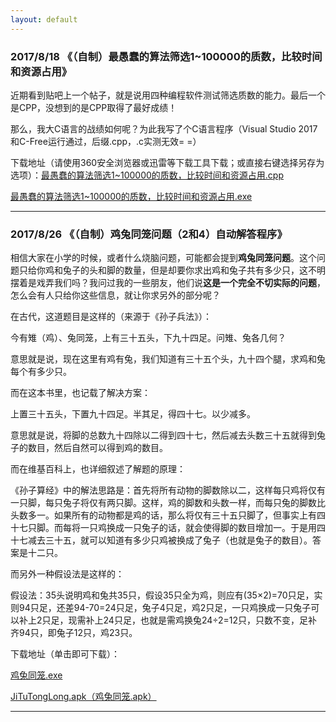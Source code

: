 ```yaml
---
layout: default
---
```


### 2017/8/18 《（自制）最愚蠢的算法筛选1~100000的质数，比较时间和资源占用》
近期看到贴吧上一个帖子，就是说用四种编程软件测试筛选质数的能力。最后一个是CPP，没想到的是CPP取得了最好成绩！

那么，我大C语言的战绩如何呢？为此我写了个C语言程序（Visual Studio 2017和C-Free运行通过，后缀.cpp，.c实测无效= =）

下载地址（请使用360安全浏览器或迅雷等下载工具下载；或直接右键选择另存为选项）：[最愚蠢的算法筛选1~100000的质数，比较时间和资源占用.cpp](https://raw.githubusercontent.com/sctop/Micro-Soft/master/WebFile/%E6%9C%80%E6%84%9A%E8%A0%A2%E7%9A%84%E7%AE%97%E6%B3%95%E7%AD%9B%E9%80%891~100000%E7%9A%84%E8%B4%A8%E6%95%B0%EF%BC%8C%E6%AF%94%E8%BE%83%E6%97%B6%E9%97%B4%E5%92%8C%E8%B5%84%E6%BA%90%E5%8D%A0%E7%94%A8.cpp) 

[最愚蠢的算法筛选1~100000的质数，比较时间和资源占用.exe](https://github.com/sctop/Micro-Soft/raw/master/WebFile/%E6%9C%80%E6%84%9A%E8%A0%A2%E7%9A%84%E7%AE%97%E6%B3%95%E7%AD%9B%E9%80%891~100000%E7%9A%84%E8%B4%A8%E6%95%B0%EF%BC%8C%E6%AF%94%E8%BE%83%E6%97%B6%E9%97%B4%E5%92%8C%E8%B5%84%E6%BA%90%E5%8D%A0%E7%94%A8.exe)

---

### 2017/8/26 《（自制）鸡兔同笼问题（2和4）自动解答程序》
相信大家在小学的时候，或者什么烧脑问题，可能都会提到**鸡兔同笼问题**。这个问题只给你鸡和兔子的头和脚的数量，但是却要你求出鸡和兔子共有多少只，这不明摆着是戏弄我们吗？我问过我的一些朋友，他们说**这是一个完全不切实际的问题**，怎么会有人只给你这些信息，就让你求另外的部分呢？

在古代，这道题目是这样的（来源于《孙子兵法》）：

今有雉（鸡）、兔同笼，上有三十五头，下九十四足。问雉、兔各几何？

意思就是说，现在这里有鸡有兔，我们知道有三十五个头，九十四个腿，求鸡和兔每个有多少只。

而在这本书里，也记载了解决方案：

上置三十五头，下置九十四足。半其足，得四十七。以少减多。

意思就是说，将脚的总数九十四除以二得到四十七，然后减去头数三十五就得到兔子的数目，然后自然可以得到鸡的数目。

而在维基百科上，也详细叙述了解题的原理：

《孙子算经》中的解法思路是：首先将所有动物的脚数除以二，这样每只鸡将仅有一只脚，每只兔子将仅有两只脚。这样，鸡的脚数和头数一样，而每只兔的脚数比头数多一。如果所有的动物都是鸡的话，那么将仅有三十五只脚了，但事实上有四十七只脚。而每将一只鸡换成一只兔子的话，就会使得脚的数目增加一。于是用四十七减去三十五，就可以知道有多少只鸡被换成了兔子（也就是兔子的数目）。答案是十二只。

而另外一种假设法是这样的：

假设法：35头说明鸡和兔共35只，假设35只全为鸡，则应有(35×2)=70只足，实则94只足，还差94-70=24只足，兔子4只足，鸡2只足，一只鸡换成一只兔子可以补上2只足，现需补上24只足，也就是需鸡换兔24÷2=12只，只数不变，足补齐94只，即兔子12只，鸡23只。

下载地址（单击即可下载）：

[鸡兔同笼.exe](https://github.com/sctop/Micro-Soft/raw/master/WebFile/%E9%B8%A1%E5%85%94%E5%90%8C%E7%AC%BC.exe)

[JiTuTongLong.apk（鸡兔同笼.apk）](https://github.com/sctop/Micro-Soft/raw/master/WebFile/JiTuTongLong.apk)

---
